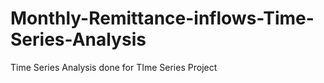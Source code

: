 # Monthly-Remittance-inflows-Time-Series-Analysis
Time Series Analysis done for TIme Series Project
